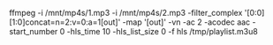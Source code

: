 ffmpeg -i /mnt/mp4s/1.mp3 -i /mnt/mp4s/2.mp3 -filter_complex '[0:0][1:0]concat=n=2:v=0:a=1[out]' -map '[out]' -vn -ac 2 -acodec aac -start_number 0 -hls_time 10 -hls_list_size 0 -f hls /tmp/playlist.m3u8
